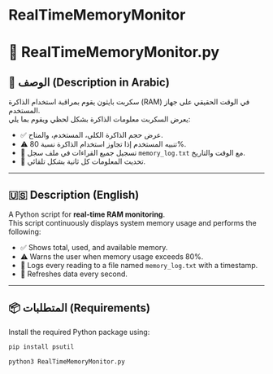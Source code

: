 # RealTimeMemoryMonitor


# 🧠 RealTimeMemoryMonitor.py

## 📄 الوصف (Description in Arabic)

سكربت بايثون يقوم بمراقبة استخدام الذاكرة (RAM) في الوقت الحقيقي على جهاز المستخدم.  
يعرض السكربت معلومات الذاكرة بشكل لحظي ويقوم بما يلي:

- ✅ عرض حجم الذاكرة الكلي، المستخدم، والمتاح.
- ⚠️ تنبيه المستخدم إذا تجاوز استخدام الذاكرة نسبة 80%.
- 📝 تسجيل جميع القراءات في ملف سجل `memory_log.txt` مع الوقت والتاريخ.
- 🔁 تحديث المعلومات كل ثانية بشكل تلقائي.

---

## 🇺🇸 Description (English)

A Python script for **real-time RAM monitoring**.  
This script continuously displays system memory usage and performs the following:

- ✅ Shows total, used, and available memory.
- ⚠️ Warns the user when memory usage exceeds 80%.
- 📝 Logs every reading to a file named `memory_log.txt` with a timestamp.
- 🔁 Refreshes data every second.

---

## 📦 المتطلبات (Requirements)

Install the required Python package using:

```bash
pip install psutil

python3 RealTimeMemoryMonitor.py
